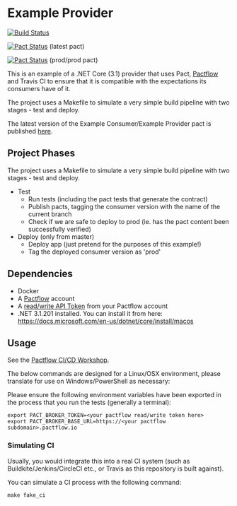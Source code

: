 # Example Provider

[![Build Status](https://travis-ci.com/pactflow/pactflow-example-provider-dotnet.svg?branch=master)](https://travis-ci.com/pactflow/pactflow-example-provider-dotnet)

[![Pact Status](https://dius.pactflow.io/pacts/provider/pactflow-example-provider-dotnet/consumer/pactflow-pactflow-example-provider-dotnet/latest/badge.svg?label=provider)](https://dius.pactflow.io/pacts/provider/pactflow-example-provider-dotnet/consumer/pactflow-pactflow-example-provider-dotnet/latest) (latest pact)

[![Pact Status](https://dius.pactflow.io/matrix/provider/pactflow-example-provider-dotnet/latest/prod/consumer/pactflow-pactflow-example-provider-dotnet/latest/prod/badge.svg?label=provider)](https://dius.pactflow.io/pacts/provider/pactflow-example-provider-dotnet/consumer/pactflow-pactflow-example-provider-dotnet/latest/prod) (prod/prod pact)

This is an example of a .NET Core (3.1) provider that uses Pact, [Pactflow](https://pactflow.io) and Travis CI to ensure that it is compatible with the expectations its consumers have of it.

The project uses a Makefile to simulate a very simple build pipeline with two stages - test and deploy.

The latest version of the Example Consumer/Example Provider pact is published [here](https://test.pact.dius.com.au/pacts/provider/pactflow-example-provider/consumer/pactflow-example-provider/latest).

## Project Phases

The project uses a Makefile to simulate a very simple build pipeline with two stages - test and deploy.

* Test
  * Run tests (including the pact tests that generate the contract)
  * Publish pacts, tagging the consumer version with the name of the current branch
  * Check if we are safe to deploy to prod (ie. has the pact content been successfully verified)
* Deploy (only from master)
  * Deploy app (just pretend for the purposes of this example!)
  * Tag the deployed consumer version as 'prod'

## Dependencies

* Docker
* A [Pactflow](https://pactflow.io) account
* A [read/write API Token](https://docs.pactflow.io/#configuring-your-api-token) from your Pactflow account
* .NET 3.1.201 installed. You can install it from here: https://docs.microsoft.com/en-us/dotnet/core/install/macos

## Usage

See the [Pactflow CI/CD Workshop](https://github.com/pactflow/ci-cd-workshop).

The below commands are designed for a Linux/OSX environment, please translate for use on Windows/PowerShell as necessary:

Please ensure the following environment variables have been exported in the process that you run the tests (generally a terminal):

```
export PACT_BROKER_TOKEN=<your pactflow read/write token here>
export PACT_BROKER_BASE_URL=https://<your pactflow subdomain>.pactflow.io
```

### Simulating CI

Usually, you would integrate this into a real CI system (such as Buildkite/Jenkins/CircleCI etc., or Travis as this repository is built against).

You can simulate a CI process with the following command:

```
make fake_ci
```